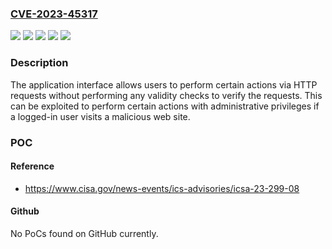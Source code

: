 ### [CVE-2023-45317](https://cve.mitre.org/cgi-bin/cvename.cgi?name=CVE-2023-45317)
![](https://img.shields.io/static/v1?label=Product&message=Analog%20FM%20transmitter&color=blue)
![](https://img.shields.io/static/v1?label=Product&message=Radio%20Link&color=blue)
![](https://img.shields.io/static/v1?label=Version&message=%3D%202.06%20(RTX19)%20&color=brighgreen)
![](https://img.shields.io/static/v1?label=Version&message=%3D%202.12%20(EXC5000GX)%20&color=brighgreen)
![](https://img.shields.io/static/v1?label=Vulnerability&message=CWE-352%20Cross-Site%20Request%20Forgery&color=brighgreen)

### Description

The application interface allows users to perform certain actions via HTTP requests without performing any validity checks to verify the requests. This can be exploited to perform certain actions with administrative privileges if a logged-in user visits a malicious web site.

### POC

#### Reference
- https://www.cisa.gov/news-events/ics-advisories/icsa-23-299-08

#### Github
No PoCs found on GitHub currently.


